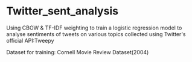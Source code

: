 # Twitter_sent_analysis
Using CBOW & TF-IDF weighting to train a logistic regression model to analyse sentiments of tweets on various topics collected using Twitter's official API:Tweepy

Dataset for training: Cornell Movie Review Dataset(2004)

